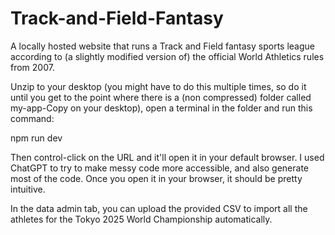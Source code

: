 # Track-and-Field-Fantasy
A locally hosted website that runs a Track and Field fantasy sports league according to (a slightly modified version of) the official World Athletics rules from 2007.

Unzip to your desktop (you might have to do this multiple times, so do it until you get to the point where there is a (non compressed) folder called my-app-Copy on your desktop), open a terminal in the folder and run this command:

npm run dev

Then control-click on the URL and it'll open it in your default browser.  I used ChatGPT to try to make messy code more accessible, and also generate most of the code.  Once you open it in your browser, it should be pretty intuitive.

In the data admin tab, you can upload the provided CSV to import all the athletes for the Tokyo 2025 World Championship automatically.
